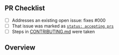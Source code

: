 <!-- 👋 Hi, thanks for sending a PR to try-out-create-typescript-app! 💖.
Please fill out all fields below and make sure each item is true and [x] checked.
Otherwise we may not be able to review your PR. -->

## PR Checklist

- [ ] Addresses an existing open issue: fixes #000
- [ ] That issue was marked as [`status: accepting prs`](https://github.com/davidlj95/try-out-create-typescript-app/issues?q=is%3Aopen+is%3Aissue+label%3A%22status%3A+accepting+prs%22)
- [ ] Steps in [CONTRIBUTING.md](https://github.com/davidlj95/try-out-create-typescript-app/blob/main/.github/CONTRIBUTING.md) were taken

## Overview

<!-- Description of what is changed and how the code change does that. -->
